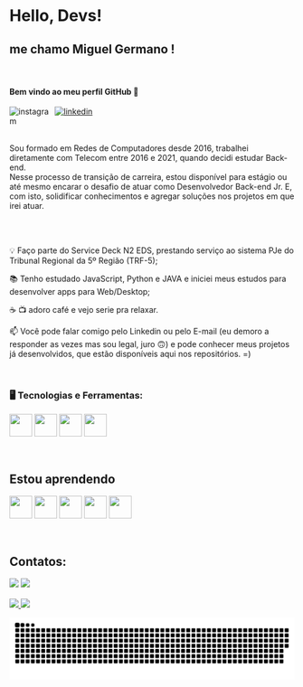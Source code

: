 # Hello, Devs!
## me chamo Miguel Germano ! 

</br>

#### Bem vindo ao meu perfil GitHub 👋

<div>
 <a href="https://www.instagram.com/omiguelgermano/">
    <img align="left" width="80px" src="https://i.ibb.co/qkGSp1D/instagram.png" alt="instagram" style="vertical-align:top;">
  </a> 
  
 <!-- 
  <a href="https://twitter.com/#">
    <img align="left" width="80px" src="https://i.ibb.co/ZcFHDpv/twitter.png" alt="twitter" style="vertical-align:top;">
  </a>
-->
  <a href="https://www.linkedin.com/in/omiguelgermano">
    <img width="80px" src="https://i.ibb.co/RyZx12b/linkedin.png" alt="linkedin" style="vertical-align:top;">
  </a>
</div>

</br>
</br>

<div>
  <p>Sou formado em Redes de Computadores desde 2016, trabalhei diretamente com Telecom entre 2016 e 2021, quando decidi estudar Back-end.  
  </br>
  Nesse processo de transição de carreira, estou disponível para estágio ou até mesmo encarar o desafio de atuar como Desenvolvedor Back-end Jr. E, com isto, solidificar conhecimentos e agregar soluções nos projetos em que irei atuar.
</p>
</div>

</br>
</br>


💡 Faço parte do Service Deck N2 EDS, prestando serviço ao sistema PJe do Tribunal Regional da 5º Região (TRF-5);

📚 Tenho estudado JavaScript, Python e JAVA e iniciei meus estudos para desenvolver apps para Web/Desktop;

☕️ 📺 adoro café e vejo serie pra relaxar.

📫 Você pode falar comigo pelo Linkedin ou pelo E-mail (eu demoro a responder as vezes mas sou legal, juro 🙃) e pode conhecer meus projetos já desenvolvidos, que estão disponíveis aqui nos repositórios. =)

</br>

### 🖥️ Tecnologias e Ferramentas:
 <img src="https://cdn.jsdelivr.net/gh/devicons/devicon/icons/mysql/mysql-original.svg" width="40" height="40"/> <img src="https://cdn.jsdelivr.net/gh/devicons/devicon/icons/vscode/vscode-original.svg" width="40" height="40"/>
 <img src="https://cdn.jsdelivr.net/gh/devicons/devicon/icons/wordpress/wordpress-plain.svg" width="40" height="40"/>  <img src="https://cdn.jsdelivr.net/gh/devicons/devicon/icons/github/github-original.svg" width="40" height="40"/>
 
 </br>

 ## Estou aprendendo

<img src="https://cdn.jsdelivr.net/gh/devicons/devicon/icons/html5/html5-original.svg" width="40" height="40"/> <img src="https://cdn.jsdelivr.net/gh/devicons/devicon/icons/css3/css3-original.svg" width="40" height="40"/>
 <img src="https://cdn.jsdelivr.net/gh/devicons/devicon/icons/python/python-original.svg" width="40" height="40"/>
 <img src="https://cdn.jsdelivr.net/gh/devicons/devicon/icons/javascript/javascript-original.svg" width="40" height="40"/>
 <img src="https://cdn.jsdelivr.net/gh/devicons/devicon/icons/java/java-original.svg" width="40" height="40"/>
 
 </br>

## Contatos:

<div>
<a href = "mailto:miguel86@gmail.com"><img src="https://img.shields.io/badge/Gmail-D14836?style=for-the-badge&logo=gmail&logoColor=white" target="_blank"></a>
  <a href="https://www.linkedin.com/in/omiguelgermano/"><img src="https://img.shields.io/badge/-LinkedIn-%230077B5?style=for-the-badge&logo=linkedin&logoColor=white" target="_blank"> </a>   
</div>

</br>

<div>
<a href="https://github.com/omiguelgermano">
<img height="180em" src="https://github-readme-stats.vercel.app/api/top-langs/?username=omiguelgermano&layout=compact&langs_count=7&theme=dracula"/>
<img height="180em" src="https://github-readme-stats.vercel.app/api?username=omiguelgermano&show_icons=true&theme=dracula&include_all_commits=true&count_private=true"/>
</div>

![Snake animation](https://github.com/omiguelgermano/omiguelgermano/blob/output/github-contribution-grid-snake.svg)
    
<!--
**omiguelgermano/omiguelgermano** is a ✨ _special_ ✨ repository because its `README.md` (this file) appears on your GitHub profile.

Here are some ideas to get you started:

- 🔭 I’m currently working on ...
- 🌱 I’m currently learning ...
- 👯 I’m looking to collaborate on ...
- 🤔 I’m looking for help with ...
- 💬 Ask me about ...
- 📫 How to reach me: ...
- 😄 Pronouns: ...
- ⚡ Fun fact: ...
-->
